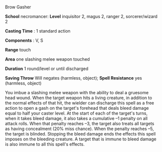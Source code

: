 Brow Gasher

**School** necromancer: **Level** inquisitor 2, magus 2, ranger 2, sorcerer/wizard 2

**Casting Time** : 1 standard action

**Components** : V, S

**Range** touch

**Area** one slashing melee weapon touched

**Duration** 1 round/level or until discharged

**Saving Throw** Will negates (harmless, object); **Spell Resistance** yes (harmless, object)

You imbue a slashing melee weapon with the ability to deal a gruesome head wound. When the target weapon hits a living creature, in addition to the normal effects of that hit, the wielder can discharge this spell as a free action to open a gash on the target's forehead that deals bleed damage equal to half your caster level. At the start of each of the target's turns, when it takes bleed damage, it also takes a cumulative –1 penalty on all attack rolls. When that penalty reaches –3, the target also treats all targets as having concealment (20% miss chance). When the penalty reaches –5, the target is blinded. Stopping the bleed damage ends the effects this spell imposes on the bleeding creature. A target that is immune to bleed damage is also immune to all this spell's effects.

